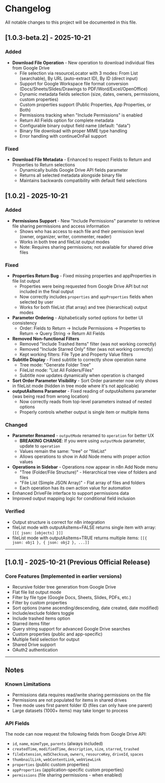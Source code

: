 # Changelog

All notable changes to this project will be documented in this file.

## [1.0.3-beta.2] - 2025-10-21

### Added
- **Download File Operation** - New operation to download individual files from Google Drive
  - File selection via resourceLocator with 3 modes: From List (searchable), By URL (auto-extract ID), By ID (direct input)
  - Support for Google Workspace file format conversion (Docs/Sheets/Slides/Drawings to PDF/Word/Excel/OpenOffice)
  - Dynamic metadata fields selection (size, dates, owners, permissions, custom properties)
  - Custom properties support (Public Properties, App Properties, or Both)
  - Permissions tracking when "Include Permissions" is enabled
  - Return All Fields option for complete metadata
  - Configurable binary output field name (default: "data")
  - Binary file download with proper MIME type handling
  - Error handling with continueOnFail support

### Fixed
- **Download File Metadata** - Enhanced to respect Fields to Return and Properties to Return selections
  - Dynamically builds Google Drive API fields parameter
  - Returns all selected metadata alongside binary file
  - Maintains backwards compatibility with default field selections

## [1.0.2] - 2025-10-21

### Added
- **Permissions Support** - New "Include Permissions" parameter to retrieve file sharing permissions and access information
  - Shows who has access to each file and their permission level (owner, organizer, writer, commenter, reader)
  - Works in both tree and fileList output modes
  - Note: Requires sharing permissions; not available for shared drive files

### Fixed
- **Properties Return Bug** - Fixed missing properties and appProperties in file list output
  - Properties were being requested from Google Drive API but not included in the final output
  - Now correctly includes `properties` and `appProperties` fields when selected by user
  - Works for both fileList (flat array) and tree (hierarchical) output modes
- **Parameter Ordering** - Alphabetically sorted options for better UI consistency
  - Order: Fields to Return → Include Permissions → Properties to Return → Query String → Return All Fields
- **Removed Non-functional Filters** 
  - Removed "Include Trashed Items" filter (was not working correctly)
  - Removed "Include Starred Only" filter (was not working correctly)
  - Kept working filters: File Type and Property Value filters
- **Subtitle Display** - Fixed subtitle to correctly show operation name
  - Tree mode: "Generate Folder Tree"
  - FileList mode: "List All Folders/Files"
  - Subtitle now updates dynamically when operation is changed
- **Sort Order Parameter Visibility** - Sort Order parameter now only shows in fileList mode (hidden in tree mode where it's not applicable)
- **outputAsItems Parameter** - Fixed reading of outputAsItems parameter (was being read from wrong location)
  - Now correctly reads from top-level parameters instead of nested options
  - Properly controls whether output is single item or multiple items

### Changed
- **Parameter Renamed** - `outputMode` renamed to `operation` for better UX
  - **BREAKING CHANGE**: If you were using `outputMode` parameter, update to `operation`
  - Values remain the same: "tree" or "fileList"
  - Allows operations to show in Add Node menu with proper action values
- **Operations in Sidebar** - Operations now appear in n8n Add Node menu
  - "Tree (Folder/File Structure)" - Hierarchical tree view of folders and files
  - "File List (Simple JSON Array)" - Flat array of files and folders
  - Each operation has its own action value for automation
- Enhanced DriveFile interface to support permissions data
- Improved output mapping logic for conditional field inclusion

### Verified
- Output structure is correct for n8n integration
- fileList mode with outputAsItems=FALSE returns single item with array: `[[{ json: [objects] }]]`
- fileList mode with outputAsItems=TRUE returns multiple items: `[[{ json: obj1 }, { json: obj2 }, ...]]`

---

## [1.0.1] - 2025-10-21 (Previous Official Release)

### Core Features (Implemented in earlier versions)
- Recursive folder tree generation from Google Drive
- Flat file list output mode
- Filter by file type (Google Docs, Sheets, Slides, PDFs, etc.)
- Filter by custom properties
- Sort options (name ascending/descending, date created, date modified)
- Include/exclude folders toggle
- Include trashed items option
- Starred items filter
- Query string support for advanced Google Drive searches
- Custom properties (public and app-specific)
- Multiple field selection for output
- Shared Drive support
- OAuth2 authentication

---

## Notes

### Known Limitations
- Permissions data requires read/write sharing permissions on the file
- Permissions are not populated for items in shared drives
- Tree mode uses first parent folder ID (files can only have one parent)
- Large datasets (1000+ items) may take longer to process

### API Fields
The node can now request the following fields from Google Drive API:
- `id`, `name`, `mimeType`, `parents` (always included)
- `createdTime`, `modifiedTime`, `description`, `size`, `starred`, `trashed`
- `fileExtension`, `md5Checksum`, `owners`, `resourceKey`, `driveId`, `spaces`
- `thumbnailLink`, `webContentLink`, `webViewLink`
- `properties` (public custom properties)
- `appProperties` (application-specific custom properties)
- `permissions` (file sharing permissions - when enabled)